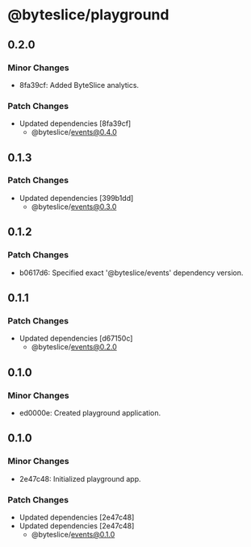 # @byteslice/playground

## 0.2.0

### Minor Changes

- 8fa39cf: Added ByteSlice analytics.

### Patch Changes

- Updated dependencies [8fa39cf]
  - @byteslice/events@0.4.0

## 0.1.3

### Patch Changes

- Updated dependencies [399b1dd]
  - @byteslice/events@0.3.0

## 0.1.2

### Patch Changes

- b0617d6: Specified exact '@byteslice/events' dependency version.

## 0.1.1

### Patch Changes

- Updated dependencies [d67150c]
  - @byteslice/events@0.2.0

## 0.1.0

### Minor Changes

- ed0000e: Created playground application.

## 0.1.0

### Minor Changes

- 2e47c48: Initialized playground app.

### Patch Changes

- Updated dependencies [2e47c48]
- Updated dependencies [2e47c48]
  - @byteslice/events@0.1.0
